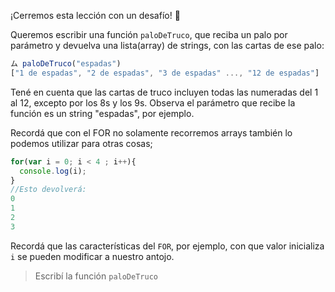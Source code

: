 ¡Cerremos esta lección con un desafío! :muscle:

Queremos escribir una función `paloDeTruco`, que reciba un palo por parámetro y devuelva una lista(array) de strings, con las cartas de ese palo:

```javascript
ム paloDeTruco("espadas")
["1 de espadas", "2 de espadas", "3 de espadas" ..., "12 de espadas"]
```
Tené en cuenta que las cartas de truco incluyen todas las numeradas del 1 al 12, excepto por los 8s y los 9s.
Observa el parámetro que recibe la función es un string "espadas", por ejemplo.

Recordá que con el FOR no solamente recorremos arrays también lo podemos utilizar para otras cosas;

```javascript
for(var i = 0; i < 4 ; i++){
  console.log(i);
}
//Esto devolverá:
0
1
2
3
```

Recordá que las características del `FOR`, por ejemplo, con que valor inicializa `i` se pueden modificar a nuestro antojo.





> Escribí la función `paloDeTruco`



